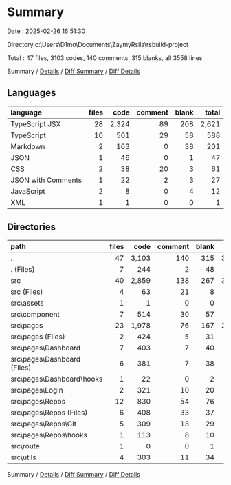# Summary

Date : 2025-02-26 16:51:30

Directory c:\\Users\\D1mo\\Documents\\ZaymyRsila\\rsbuild-project

Total : 47 files,  3103 codes, 140 comments, 315 blanks, all 3558 lines

Summary / [Details](details.md) / [Diff Summary](diff.md) / [Diff Details](diff-details.md)

## Languages
| language | files | code | comment | blank | total |
| :--- | ---: | ---: | ---: | ---: | ---: |
| TypeScript JSX | 28 | 2,324 | 89 | 208 | 2,621 |
| TypeScript | 10 | 501 | 29 | 58 | 588 |
| Markdown | 2 | 163 | 0 | 38 | 201 |
| JSON | 1 | 46 | 0 | 1 | 47 |
| CSS | 2 | 38 | 20 | 3 | 61 |
| JSON with Comments | 1 | 22 | 2 | 3 | 27 |
| JavaScript | 2 | 8 | 0 | 4 | 12 |
| XML | 1 | 1 | 0 | 0 | 1 |

## Directories
| path | files | code | comment | blank | total |
| :--- | ---: | ---: | ---: | ---: | ---: |
| . | 47 | 3,103 | 140 | 315 | 3,558 |
| . (Files) | 7 | 244 | 2 | 48 | 294 |
| src | 40 | 2,859 | 138 | 267 | 3,264 |
| src (Files) | 4 | 63 | 21 | 8 | 92 |
| src\\assets | 1 | 1 | 0 | 0 | 1 |
| src\\component | 7 | 514 | 30 | 57 | 601 |
| src\\pages | 23 | 1,978 | 76 | 167 | 2,221 |
| src\\pages (Files) | 2 | 424 | 5 | 31 | 460 |
| src\\pages\\Dashboard | 7 | 403 | 7 | 40 | 450 |
| src\\pages\\Dashboard (Files) | 6 | 381 | 7 | 38 | 426 |
| src\\pages\\Dashboard\\hooks | 1 | 22 | 0 | 2 | 24 |
| src\\pages\\Login | 2 | 321 | 10 | 20 | 351 |
| src\\pages\\Repos | 12 | 830 | 54 | 76 | 960 |
| src\\pages\\Repos (Files) | 6 | 408 | 33 | 37 | 478 |
| src\\pages\\Repos\\Git | 5 | 309 | 13 | 29 | 351 |
| src\\pages\\Repos\\hooks | 1 | 113 | 8 | 10 | 131 |
| src\\route | 1 | 0 | 0 | 1 | 1 |
| src\\utils | 4 | 303 | 11 | 34 | 348 |

Summary / [Details](details.md) / [Diff Summary](diff.md) / [Diff Details](diff-details.md)